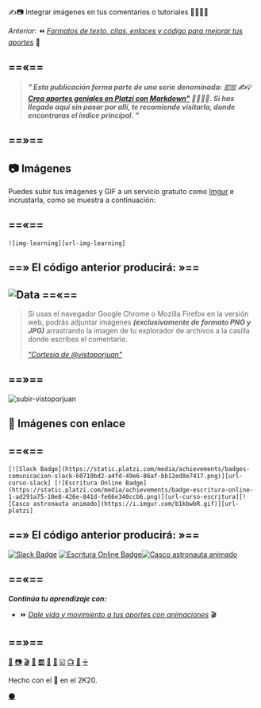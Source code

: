 
✍️📷 Integrar imágenes en tus comentarios o tutoriales 👨‍🎨👩‍🎨


_Anterior:_ ⏪ [_Formatos de texto, citas, enlaces y código para mejorar tus aportes_][url-textos] 📖


==«==
---
 
 
> _**" Esta publicación forma parte de una serie denominada: 🇪🇸 ✍️💡 [ Crea aportes geniales en Platzi con Markdown"][url-indice] 👨‍🎨👩‍🎨. Si has llegado aquí sin pasar por allí, te recomiendo visitarla, donde encontraras el índice principal. "**_


==»==
---


## 📷 Imágenes

Puedes subir tus imágenes y GIF a un servicio gratuito como [Imgur][url-imgur] e incrustarla, como se muestra a continuación: 

==«==
---

`![img-learning][url-img-learning]`


==» El código anterior producirá: »==
---

 ![Data](https://static.platzi.com/media/learningpath/banners/1c4f4add-87b9-44cc-ba30-4a8a134bf76e.jpg)
==«==
---
>Si usas el navegador Google Chrome o Mozilla Firefox en la versión web, podrás adjuntar imágenes **_(exclusivamente de formato PNG y JPG)_** arrastrando la imagen de tu explorador de archivos a la casilla donde escribes el comentario. 
>
> [_"Cortesia de @vistoporjuan"_](https://platzi.com/comunidad/como-agrego-imagenes-en-los-comentarios/ "La idea es construir sobre el conocimiento ya existente y no inventar la rueda todos los dias ")

==»==
---
  
![subir-vistoporjuan][url-img-vistoporjuan]


## 🔗 Imágenes con enlace

==«==
---

`[![Slack Badge](https://static.platzi.com/media/achievements/badges-comunicacion-slack-60710bd2-a4fd-49e6-86af-bb12ed8e7417.png)][url-curso-slack] [![Escritura Online Badge](https://static.platzi.com/media/achievements/badge-escritura-online-1-ad291a75-10e8-426e-841d-fe66e340ccb6.png)][url-curso-escritura][![Casco astronauta animado](https://i.imgur.com/b1kbwbR.gif)][url-platzi]`


==» El código anterior producirá: »==
---


[![Slack Badge][url-img-badge-slack]][url-curso-slack] [![Escritura Online Badge][url-img-badge-escritura]][url-curso-escritura][![Casco astronauta animado][url-img-casco]][url-platzi]


==«==
---

**_Continúa tu aprendizaje con:_**

* ⏩ _[Dale vida y movimiento a tus aportes con animaciones][url-animaciones]_ 🎬

==»==
---

[📖][url-textos] [📷][url-imagenes] [🎬][url-animaciones] [🍕][url-emojis] [🆎][url-variables] [🔲][url-botones] [🌈][url-colores] [☑️][url-tablas] [📺][url-videos]  [🔣][url-ascii] [➗][url-matematicas]


Hecho con el 💚 en el 2K20. 

[⚫][url-repositorio]

[url-repositorio]: https://github.com/mistersoftware/Crea-aportes-geniales-en-Platzi-con-Markdown/blob/master/02-integrar-imagenes-en-tus-comentarios-o-tutoriales-con-markdown.md "Código fuente de esta publicación en GitHub"




[url-dillinger]: https://dillinger.io/ "Editor en línea de Markdown"
[url-stackedit]: https://stackedit.io/app#/ "Editor en línea de Markdown"
[url-imgur]: https://imgur.com/ "Servicio gratuito de imágenes de Reddit"
[url-recordit]: https://recordit.co/ "Graba tu pantalla"
[url-asciinema]: https://itsfoss.com/asciinema-record-terminal/ "Copia el texto desde el video a la terminal"
[url-codecogs]: https://www.codecogs.com/latex/eqneditor.php "Convierte código latex a imágenes"
[url-rmarkdown]: https://rmarkdown.rstudio.com/ "una versión extendida de Markdown"
[url-traduccion-hipotesis]: https://platzi.com/tutoriales/1319-discretas/6238-hipotesis-de-riemann-traduccion-al-espanol/ "Traducción Hipótesis"
[url-overleaf]: https://www.overleaf.com/ "Código laTex en la nube"
[url-medium]: https://medium.com/@luiscarlos_40534/sobre-la-cantidad-de-n%C3%BAmeros-primos-por-debajo-de-una-cantidad-dada-%C3%BCber-die-anzahl-der-799ff571dd9 "Traducccion de la hipotesis en Medium"
[url-mistersoftware]: https://github.com/mistersoftware "Sigueme en GitHub"
[url-luisca]: https://platzi.com/@luisca "Perfil en Platzi"


[url-img-servidores]: https://i.imgur.com/xsquSxI.gif "Servidores A B C"
[url-img-casco]: https://i.imgur.com/b1kbwbR.gif "Casco"
[url-img-subir-imagen]: https://i.imgur.com/XXBeF2X.gif "Como subir imágenes en Platzi"
[url-img-learning]: https://static.platzi.com/media/learningpath/banners/1c4f4add-87b9-44cc-ba30-4a8a134bf76e.jpg "Learning path"
[url-img-ecuacion]: https://i.imgur.com/P4PL4vb.gif "Ecuacion en laTex"
[url-img-codecogs]: https://i.imgur.com/t1bOxue.png "codecogs"
[url-img-escritura]: https://i.imgur.com/3gtTnRU.gif "animación pluma"
[url-img-vistoporjuan]: https://i.imgur.com/W0D6elt.gif "Subir imagen en Platzi"
[url-img-badge-slack]: https://static.platzi.com/media/achievements/badges-comunicacion-slack-60710bd2-a4fd-49e6-86af-bb12ed8e7417.png "bade slack"
[url-img-badge-escritura]: https://static.platzi.com/media/achievements/badge-escritura-online-1-ad291a75-10e8-426e-841d-fe66e340ccb6.png "badge escritura"
[url-ejemplo-color]: https://via.placeholder.com/75x16/98ca3f/444?text=Color "Color"
[url-ejemplo-boton]: https://via.placeholder.com/75x16/444/fcfcfc?text=Botones "Botones"
[url-img-proceso-md]: https://i.imgur.com/naN0LfO.png "Proceso de renderizado en Markdown"
[url-img-ascii]: https://i.imgur.com/DNgcFgx.png "Logo Platzi en ascii"


[url-platzi]: https://platzi.com/cursos "Nunca pares de aprender"
[url-connect]: https://platzi.com/empleos/ "Platzi Connect"
[url-curso-git]: https://platzi.com/clases/git-github/ "Curso Profesional de Git y GitHub"
[url-curso-slack]: https://platzi.com/clases/slack/ "Curso de Comunicación Online con Slack"
[url-curso-escritura]: https://platzi.com/clases/escritura-online/ "Curso de Escritura Online"
[url-pulse-editor]: https://platzi.com/blog/presentamos-pulse-editor/ "El sabor personalizado de Markdown en Platzi"

[url-indice]: https://platzi.com/blog/crea-aportes-geniales-en-platzi-con-markdown "✍️💡 Crea aportes geniales en Platzi con Markdown 👨‍🎨👩‍🎨"
[url-textos]: https://platzi.com/comunidad/formatos-de-texto-citas-enlaces-y-codigo-para-mejorar-tus-aportes-con-markdown/ "✍️📖 Formatos de texto, citas, enlaces y código para mejorar tus aportes con Markdown 👨‍🎨👩‍🎨"
[url-imagenes]: https://platzi.com/comunidad/integrar-imagenes-en-tus-comentarios-o-tutoriales-con-markdown/ "✍️📷 Integrar imágenes en tus comentarios o tutoriales con Markdown 👨‍🎨👩‍🎨"
[url-animaciones]: https://platzi.com/comunidad/dale-vida-y-movimiento-a-tus-aportes-con-animaciones-con-markdown/ "✍️🎬 Dale vida y movimiento a tus aportes con animaciones con Markdown 👨‍🎨👩‍🎨"
[url-emojis]: https://platzi.com/comunidad/expresate-con-emojis-con-markdown/ "✍️🍕 Exprésate con Emojis con Markdown 👨‍🎨👩‍🎨"
[url-variables]: https://platzi.com/comunidad/agiliza-tu-escritura-con-variables-don-t-repeat-yourself-con-markdown/ "✍️🆎 Agiliza tu escritura con variables Don´t repeat yourself con Markdown 👨‍🎨👩‍🎨"
[url-botones]: https://platzi.com/comunidad/inserta-botones-para-facilitar-la-navegación-de-tus-lectores-con-markdown/ "✍️🔲 Inserta botones para facilitar la navegación de tus lectores con Markdown 👨‍🎨👩‍🎨"
[url-colores]: https://platzi.com/comunidad/color-y-alegria-en-tus-aportes-con-markdown/ "✍️🌈 Color y alegría en tus aportes con Markdown 👨‍🎨👩‍🎨"
[url-tablas]: https://platzi.com/comunidad/tablas-y-listas-tan-facil-como-nunca-lo-has-visto-con-markdown/ "✍️☑️ Tablas y listas tan fácil como nunca lo has visto con Markdown 👨‍🎨👩‍🎨"
[url-videos]: https://platzi.com/comunidad/incrusta-videos-en-tus-aportes-para-platzi-y-un-tip-para-incluirlos-en-github-con-markdown/ "✍️📺 Incrusta videos en tus aportes en Platzi y un tip para incluirlos en GitHub con Markdown 👨‍🎨👩‍🎨"
[url-ascii]: https://platzi.com/comunidad/ascii-art-branding-en-tu-codigo-con-markdown/ "✍️🔣 ASCII Art: branding en tu código con Markdown 👨‍🎨👩‍🎨"
[url-matematicas]: https://platzi.com/comunidad/bonus-inserta-formulas-matematicas-creadas-en-latex-con-markdown/ "✍️➗ Bonus: Inserta fórmulas matemáticas creadas en laTex con Markdown 👨‍🎨👩‍🎨"
[url-emojis-todos]: https://platzi.com/comunidad/listado-completo-de-emojis-en-markdown/ "✍️😍 Listado completo de emojis en Markdown 👨‍🎨👩‍🎨"

